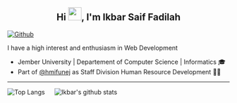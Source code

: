 <h2 align="center">Hi <img src = "https://raw.githubusercontent.com/MartinHeinz/MartinHeinz/master/wave.gif" width = 30px>, I'm Ikbar Saif Fadilah</h2> 

[![Github](https://img.shields.io/github/followers/Ikbarsf?label=Follow&style=social)](https://github.com/Ikbarsf)

I have a high interest and enthusiasm in Web Development
- Jember University | Departement of Computer Science | Informatics 🎓 <br/>
- Part of <span><a href="https://www.instagram.com/hmifunej/">@hmifunej</a></span> as Staff Division Human Resource Development 👨‍💻 

<hr>

![Top Langs](https://github-readme-stats.vercel.app/api/top-langs/?username=Ikbarsf&theme=algolia)  &emsp;
![Ikbar's github stats](https://github-readme-stats.vercel.app/api?username=Ikbarsf&show_icons=true&theme=algolia) 





<!--
**Ikbarsf/Ikbarsf** is a ✨ _special_ ✨ repository because its `README.md` (this file) appears on your GitHub profile.

Here are some ideas to get you started:

- 🔭 I’m currently working on ...
- 🌱 I’m currently learning ...
- 👯 I’m looking to collaborate on ...
- 🤔 I’m looking for help with ...
- 💬 Ask me about ...
- 📫 How to reach me: ...
- 😄 Pronouns: ...
- ⚡ Fun fact: ...
-->
